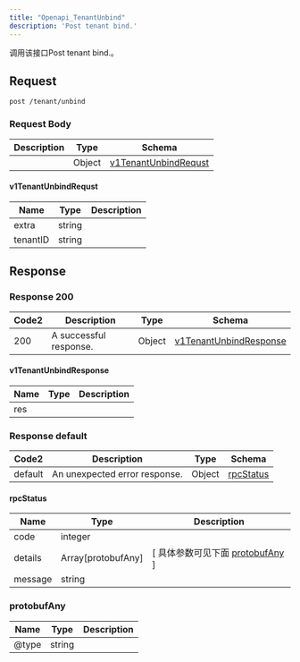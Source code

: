 ```yaml
---
title: "Openapi_TenantUnbind"
description: 'Post tenant bind.'
---
```



调用该接口Post tenant bind.。



## Request


```
post /tenant/unbind
```







### Request Body


 
| Description | Type | Schema |
| ----------- | ------ | ------ |
|  | Object | [v1TenantUnbindRequst](#v1TenantUnbindRequst) |

#### v1TenantUnbindRequst

| Name | Type | Description | 
| ---- | ---- | ----------- |     
| extra | string |  |      
| tenantID | string |  |   


  
     
   
     
 
 





## Response



### Response  200

 
| Code2 | Description | Type | Schema |
| ---- | ----------- | ------ | ------ |
| 200 | A successful response. | Object | [v1TenantUnbindResponse](#v1TenantUnbindResponse) |

#### v1TenantUnbindResponse

| Name | Type | Description | 
| ---- | ---- | ----------- |     
| res |  |  |   


  
     
 
 


 


### Response  default

 
| Code2 | Description | Type | Schema |
| ---- | ----------- | ------ | ------ |
| default | An unexpected error response. | Object | [rpcStatus](#rpcStatus) |

#### rpcStatus

| Name | Type | Description | 
| ---- | ---- | ----------- |     
| code | integer |  |          
| details | Array[protobufAny] |  [ 具体参数可见下面 [protobufAny](#protobufAny) ] |       
| message | string |  |   


  
     
   
       
         
### protobufAny
| Name | Type | Description | 
| ---- | ---- | ----------- |     
| @type | string |  |   


  
     
 
 


          
     
   
     
 
 


 


